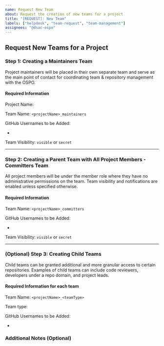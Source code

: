```yaml
---
name: Request New Team
about: Request the creation of new teams for a project
title: "[REQUEST]: New Team"
labels: ["helpdesk", "team-request", "team-management"]
assignees: "@dsac-ospo"
---
```


## Request New Teams for a Project

### Step 1: Creating a Maintainers Team

Project maintainers will be placed in their own separate team and serve as the main point of contact for coordinating team & repository management with the OSPO.

#### Required Information

Project Name: <!-- Provide the name of the project -->

Team Name: `<projectName>_maintainers`

GitHub Usernames to be Added:

- <!-- List all GitHub usernames -->

Team Visibility: `visible` or `secret`

---

### Step 2: Creating a Parent Team with All Project Members - Committers Team

All project members will be under the member role where they have no administrative permissions on the team. Team visibility and notifications are enabled unless specified otherwise.

#### Required Information

Team Name: `<projectName>_committers`

GitHub Usernames to be Added:

- <!-- List all GitHub usernames -->

Team Visibility: `visible` or `secret`

---

### (Optional) Step 3: Creating Child Teams

Child teams can be granted additional and more granular access to certain repositories. Examples of child teams can include code reviewers, developers under a repo domain, and project leads.

#### Required Information for each team

Team Name: `<projectName>_<teamType>`

Team type: <!-- Examples of Team Types include Frontend team, Backend team, Reviewers -->

GitHub Usernames to be Added:

- <!-- List all GitHub usernames -->

### Additional Notes (Optional)

<!-- Provide any additional context or requests -->
